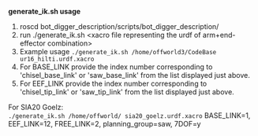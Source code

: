**generate_ik.sh usage**

1) roscd bot_digger_description/scripts/bot_digger_description/
2) run ./generate_ik.sh <path to folder containing swarm_robotic_mining folder> <xacro file representing the urdf of arm+end-effector combination>
3) Example usage `./generate_ik.sh /home/offworld3/CodeBase ur16_hilti.urdf.xacro`
4) For BASE_LINK provide the index number corresponding to 'chisel_base_link' or 'saw_base_link' from the list displayed just above.
5) For EEF_LINK provide the index number corresponding to 'chisel_tip_link' or 'saw_tip_link' from the list displayed just above.

For SIA20 Goelz:     
    `./generate_ik.sh /home/offworld/ sia20_goelz.urdf.xacro`
    BASE_LINK=1, EEF_LINK=12, FREE_LINK=2, planning_group=saw, 7DOF=y